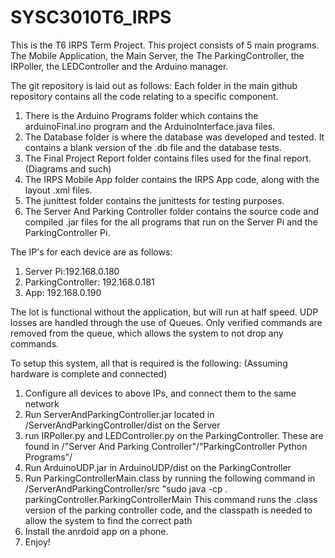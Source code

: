 # SYSC3010T6_IRPS

This is the T6 IRPS Term Project. 
This project consists of 5 main programs. The Mobile Application, the Main Server, the The ParkingController, the IRPoller, the LEDController and the Arduino manager.

The git repository is laid out as follows:
Each folder in the main github repository contains all the code relating to a specific component.
1. There is the Arduino Programs folder which contains the arduinoFinal.ino program and the ArduinoInterface.java files.
2. The Database folder is where the database was developed and tested. It contains a blank version of the .db file and the database tests.
3. The Final Project Report folder contains files used for the final report. (Diagrams and such)
4. The IRPS Mobile App folder contains the IRPS App code, along with the layout .xml files.
5. The junittest folder contains the junittests for testing purposes.
6. The Server And Parking Controller folder contains the source code and compiled .jar files for the all programs that run on the Server Pi and the ParkingController Pi.

The IP's for each device are as follows:
1. Server Pi:192.168.0.180
2. ParkingController: 192.168.0.181
3. App: 192.168.0.190

The lot is functional without the application, but will run at half speed.
UDP losses are handled through the use of Queues. Only verified commands are removed from the queue, which allows the system to not drop any commands.

To setup this system, all that is required is the following:	(Assuming hardware is complete and connected)
1. Configure all devices to above IPs, and connect them to the same network
2. Run ServerAndParkingController.jar located in /ServerAndParkingController/dist on the Server
3. run IRPoller.py and LEDController.py on the ParkingController. These are found in /"Server And Parking Controller"/"ParkingController Python Programs"/
4. Run ArduinoUDP.jar in ArduinoUDP/dist on the ParkingController
5. Run ParkingControllerMain.class by running the following command in /ServerAndParkingController/src
	"sudo java -cp . parkingController.ParkingControllerMain
	This command runs the .class version of the parking controller code, and the classpath is needed to allow the system to find the correct path
6. Install the anrdoid app on a phone.
7. Enjoy!